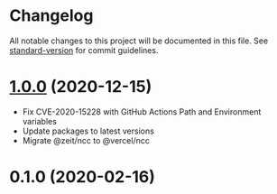 # Changelog

All notable changes to this project will be documented in this file. See [standard-version](https://github.com/conventional-changelog/standard-version) for commit guidelines.

# [1.0.0](https://github.com/autero1/action-terragrunt/compare/v0.1.0...v1.0.0) (2020-12-15)

- Fix CVE-2020-15228 with GitHub Actions Path and Environment variables
- Update packages to latest versions
- Migrate @zeit/ncc to @vercel/ncc



# 0.1.0 (2020-02-16)

